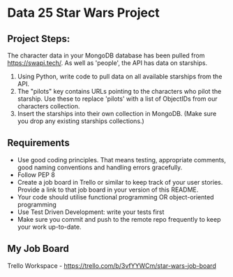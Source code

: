 # Data 25 Star Wars Project

## Project Steps:

The character data in your MongoDB database has been pulled from https://swapi.tech/.
As well as 'people', the API has data on starships.
1. Using Python, write code to pull data on all available starships from the API.
2. The "pilots" key contains URLs pointing to the characters who pilot the starship. Use these to replace 'pilots' with a list of ObjectIDs from our characters collection.
3. Insert the starships into their own collection in MongoDB.
(Make sure you drop any existing starships collections.)


## Requirements

- Use good coding principles.  That means testing, appropriate comments, good naming conventions and handling errors gracefully.
- Follow PEP 8
- Create a job board in Trello or similar to keep track of your user stories.  Provide a link to that job board in your version of this README.
- Your code should utilise functional programming OR object-oriented programming
- Use Test Driven Development: write your tests first
- Make sure you commit and push to the remote repo frequently to keep your work up-to-date.

## My Job Board

Trello Workspace - https://trello.com/b/3vfYYWCm/star-wars-job-board